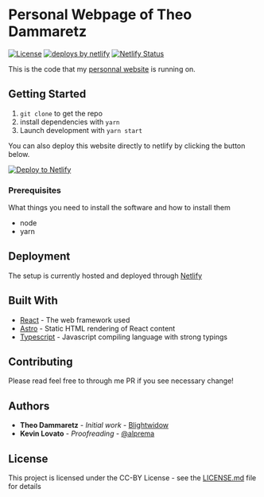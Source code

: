 # Personal Webpage of Theo Dammaretz

[![License](https://img.shields.io/github/license/mashape/apistatus.svg)](https://opensource.org/licenses/MIT)
[![deploys by netlify](https://img.shields.io/badge/deploys%20by-netlify-00c7b7.svg)](https://www.netlify.com)
[![Netlify Status](https://api.netlify.com/api/v1/badges/bc1b59ab-a029-4391-afbd-ed5977a4bb5c/deploy-status)](https://app.netlify.com/sites/dammaretz/deploys)

This is the code that my [personnal website](https://dammaretz.fr) is running on.

## Getting Started

1. `git clone` to get the repo
2. install dependencies with `yarn`
3. Launch development with `yarn start`

You can also deploy this website directly to netlify by clicking the button below.

[![Deploy to Netlify](https://www.netlify.com/img/deploy/button.svg)](https://app.netlify.com/start/deploy?repository=https://github.com/Blightwidow/profolio-next)

### Prerequisites

What things you need to install the software and how to install them

- node
- yarn

## Deployment

The setup is currently hosted and deployed through [Netlify](https://www.netlify.com/)

## Built With

- [React](https://reactjs.org/) - The web framework used
- [Astro](https://astro.build/) - Static HTML rendering of React content
- [Typescript](https://www.typescriptlang.org/) - Javascript compiling language with strong typings

## Contributing

Please read feel free to through me PR if you see necessary change!

## Authors

- **Theo Dammaretz** - _Initial work_ - [Blightwidow](https://github.com/Bligthwidow)
- **Kevin Lovato** - _Proofreading_ - [@alprema](https://github.com/alprema)

## License

This project is licensed under the CC-BY License - see the [LICENSE.md](LICENSE.md) file for details
